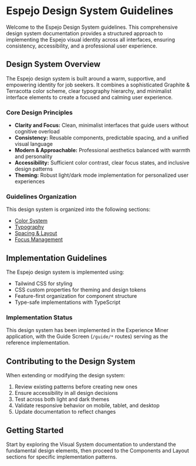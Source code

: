 # Espejo Design System Guidelines

Welcome to the Espejo Design System guidelines. This comprehensive design system documentation provides a structured approach to implementing the Espejo visual identity across all interfaces, ensuring consistency, accessibility, and a professional user experience.

## Design System Overview

The Espejo design system is built around a warm, supportive, and empowering identity for job seekers. It combines a sophisticated Graphite & Terracotta color scheme, clear typography hierarchy, and minimalist interface elements to create a focused and calming user experience.

### Core Design Principles

- **Clarity and Focus:** Clean, minimalist interfaces that guide users without cognitive overload
- **Consistency:** Reusable components, predictable spacing, and a unified visual language
- **Modern & Approachable:** Professional aesthetics balanced with warmth and personality
- **Accessibility:** Sufficient color contrast, clear focus states, and inclusive design patterns
- **Theming:** Robust light/dark mode implementation for personalized user experiences

### Guidelines Organization

This design system is organized into the following sections:


- [Color System](./color-system.md)
- [Typography](./typography.md)
- [Spacing & Layout](./spacing-and-layout.md)
- [Focus Management](./focus-management.md)


## Implementation Guidelines

The Espejo design system is implemented using:

- Tailwind CSS for styling
- CSS custom properties for theming and design tokens
- Feature-first organization for component structure
- Type-safe implementations with TypeScript

### Implementation Status

This design system has been implemented in the Experience Miner application, with the Guide Screen (`/guide/*` routes) serving as the reference implementation.

## Contributing to the Design System

When extending or modifying the design system:

1. Review existing patterns before creating new ones
2. Ensure accessibility in all design decisions
3. Test across both light and dark themes
4. Validate responsive behavior on mobile, tablet, and desktop
5. Update documentation to reflect changes

## Getting Started

Start by exploring the Visual System documentation to understand the fundamental design elements, then proceed to the Components and Layout sections for specific implementation patterns.
